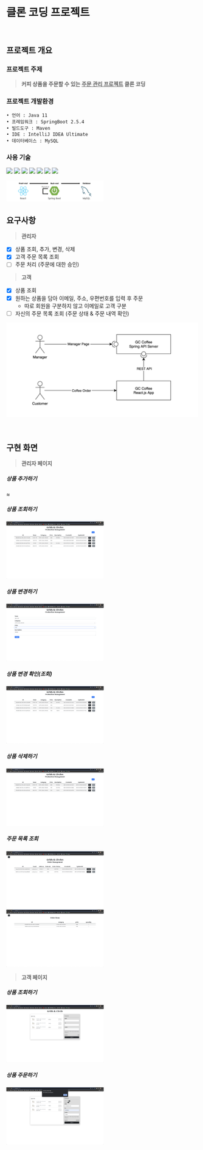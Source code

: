# 클론 코딩 프로젝트

<br/>

## 프로젝트 개요 

### 프로젝트 주제

> **커피 상품을 주문할 수 있는 <u>주문 관리 프로젝트</u> 클론 코딩**

### 프로젝트 개발환경

```
• 언어 : Java 11
• 프레임워크 : SpringBoot 2.5.4
• 빌드도구 : Maven
• IDE : IntelliJ IDEA Ultimate
• 데이터베이스 : MySQL
```

### 사용 기술

<p align="left">
  <img src="https://img.shields.io/badge/Java-007396?style=flat-square&logo=Java&logoColor=white&style=flat"/></a>
  <img src="https://img.shields.io/badge/Spring Boot-6DB33F?style=flat-square&logo=Spring&logoColor=white&style=flat"/></a>
  <img src="https://img.shields.io/badge/MySQL-4479A1?style=flat-square&logo=MySQL&logoColor=white&style=flat"/>
  <img src="https://img.shields.io/badge/JavaScript-f7df1e?style=flat-square&logo=javascript&logoColor=white&style=flat"/></a>
	<img src="https://img.shields.io/badge/React.js-61DAFB?style=flat-square&logo=React&logoColor=white&style=flat"/></a>
  <img src="https://img.shields.io/badge/HTML5-e34f26?style=flat-square&logo=html5&logoColor=white&style=flat"/></a>
  <img src="https://img.shields.io/badge/CSS3-1572B6?style=flat-square&logo=css3&logoColor=white&style=flat"/></a>
</p>

<img src="images/archi2.png" alt="archi" style="zoom:25%;" />

<br/>

## 요구사항 

> **관리자**

- [x] 상품 조회, 추가, 변경, 삭제
- [x] 고객 주문 목록 조회
- [ ] 주문 처리 (주문에 대한 승인)

> **고객**

- [x] 상품 조회
- [x] 원하는 상품을 담아 이메일, 주소, 우편번호를 입력 후 주문
  - 따로 회원을 구분하지 않고 이메일로 고객 구분
- [ ] 자신의 주문 목록 조회 (주문 상태 & 주문 내역 확인)

![architecture](images/archi.png)

<br/>

## 구현 화면

> **관리자 페이지**

##### 상품 추가하기

≈
##### 상품 조회하기

<img src="images/select1.png" alt="select1" style="zoom:25%;" />

##### 상품 변경하기

<img src="images/update1.png" alt="update" style="zoom:25%;" />

##### 상품 변경 확인(조회)

<img src="images/select2.png" alt="select2" style="zoom:25%;" />

##### 상품 삭제하기

<img src="images/delete.png" alt="delete" style="zoom:25%;" />

##### 주문 목록 조회

<img src="images/order-list.png" alt="order-list" style="zoom:25%;" />

<img src="images/order-items.png" alt="order-items" style="zoom:25%;" />

> **고객 페이지**

##### 상품 조회하기

<img src="images/c-select.png" alt="c-select" style="zoom:25%;" />

##### 상품 주문하기

<img src="images/order.png" alt="order" style="zoom:25%;" />
